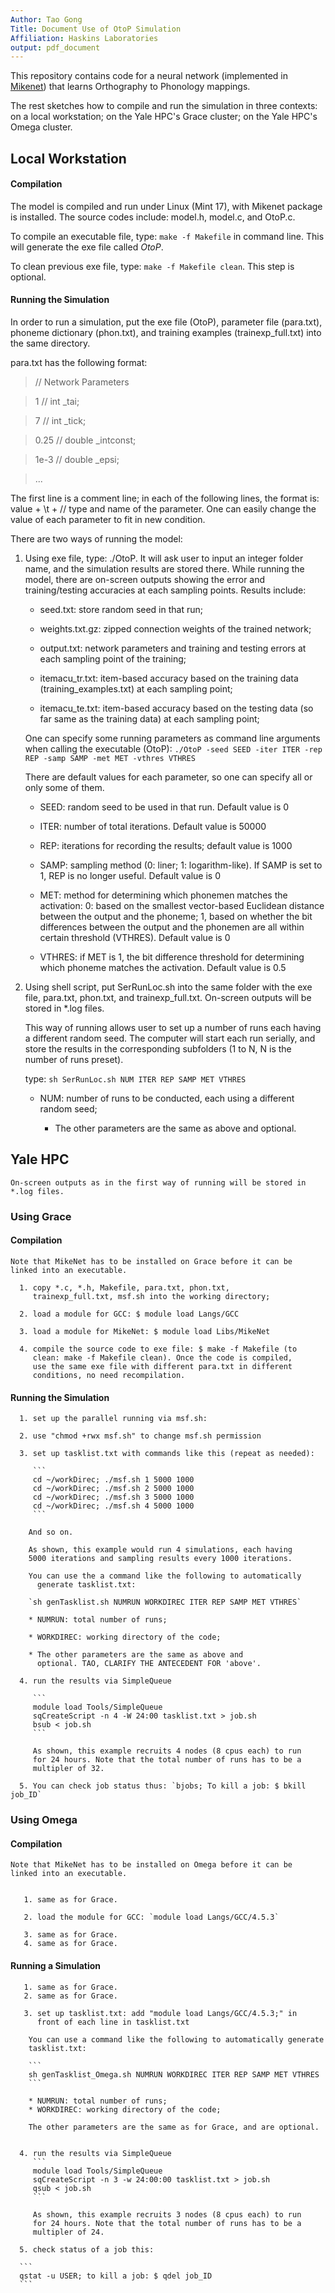 ```yaml
---
Author: Tao Gong
Title: Document Use of OtoP Simulation
Affiliation: Haskins Laboratories
output: pdf_document
---
```


This repository contains code for a neural network (implemented in
[Mikenet](http://www.cnbc.cmu.edu/~mharm/research/tools/mikenet/))
that learns Orthography to Phonology mappings.

The rest sketches how to compile and run the simulation in three contexts: on a local workstation; on the Yale HPC's Grace cluster; on the Yale HPC's Omega cluster.

## Local Workstation

#### Compilation

The model is compiled and run under Linux (Mint 17), with Mikenet package is installed. The source codes include: model.h, model.c, and OtoP.c.

To compile an executable file, type: `make -f Makefile` in command line. This will generate the exe file
called *OtoP*.

To clean previous exe file, type: `make -f Makefile clean`. This step is optional.

#### Running the Simulation

In order to run a simulation, put the exe file (OtoP), parameter file
(para.txt), phoneme dictionary (phon.txt), and training examples
(trainexp_full.txt) into the same directory.

para.txt has the following format:

> // Network Parameters

> 1	// int _tai;

> 7	// int _tick;

> 0.25	// double _intconst;

> 1e-3	// double _epsi;

> ...

The first line is a comment line; in each of the following lines, the
format is: value + \t + // type and name of the parameter.  One can
easily change the value of each parameter to fit in new condition.

There are two ways of running the model:

1. Using exe file, type: ./OtoP. It will ask user to input an integer
    folder name, and the simulation results are stored there. While running the model, there are on-screen outputs showing the error and training/testing accuracies at each sampling points.  Results include:

	* seed.txt: store random seed in that run;

    * weights.txt.gz: zipped connection weights of the trained
      network;

    * output.txt: network parameters and training and testing errors
      at each sampling point of the training;

    * itemacu\_tr.txt: item-based accuracy based on the training data
      (training\_examples.txt) at each sampling point;

    * itemacu\_te.txt: item-based accuracy based on the testing data
      (so far same as the training data) at each sampling point;


   One can specify some running parameters as command line arguments
   when calling the executable (OtoP):
   `./OtoP -seed SEED -iter ITER -rep REP -samp SAMP -met MET -vthres VTHRES`

   There are default values for each parameter, so one can
   specify all or only some of them.

	  * SEED: random seed to be used in that run. Default value is 0

 	  * ITER: number of total iterations. Default value is 50000

 	  * REP: iterations for recording the results; default value is 1000

 	  * SAMP: sampling method (0: liner; 1: logarithm-like). If SAMP
         is set to 1, REP is no longer useful. Default value is 0

 	  * MET: method for determining which phonemen matches the
         activation: 0: based on the smallest vector-based Euclidean distance between the output and the phoneme; 1, based on whether the bit differences between the output and the phonemen are all within certain threshold (VTHRES). Default value is 0

 	  * VTHRES: if MET is 1, the bit difference threshold for
         determining which phoneme matches the activation. Default value is 0.5

2. Using shell script, put SerRunLoc.sh into the same folder with the
   exe file, para.txt, phon.txt, and trainexp_full.txt. On-screen
   outputs will be stored in *.log files.

   This way of running allows user to set up a number of runs each having a different random seed. The computer will start each run serially, and store the results in the corresponding subfolders (1 to N, N is the number of runs preset).

   type: `sh SerRunLoc.sh NUM ITER REP SAMP MET VTHRES`

	* NUM: number of runs to be conducted, each using a different random seed;

	  * The other parameters are the same as above and optional.

## Yale HPC

    On-screen outputs as in the first way of running will be stored in *.log files.

### Using Grace

#### Compilation

	Note that MikeNet has to be installed on Grace before it can be
	linked into an executable.

      1. copy *.c, *.h, Makefile, para.txt, phon.txt,
         trainexp_full.txt, msf.sh into the working directory;

      2. load a module for GCC: $ module load Langs/GCC

      3. load a module for MikeNet: $ module load Libs/MikeNet

      4. compile the source code to exe file: $ make -f Makefile (to
         clean: make -f Makefile clean). Once the code is compiled,
         use the same exe file with different para.txt in different
         conditions, no need recompilation.

#### Running the Simulation

   	  1. set up the parallel running via msf.sh:

   	  2. use "chmod +rwx msf.sh" to change msf.sh permission

   	  3. set up tasklist.txt with commands like this (repeat as needed):

	     ```
   	     cd ~/workDirec; ./msf.sh 1 5000 1000
   		 cd ~/workDirec; ./msf.sh 2 5000 1000
   		 cd ~/workDirec; ./msf.sh 3 5000 1000
   		 cd ~/workDirec; ./msf.sh 4 5000 1000
   		 ```

   		And so on.

   		As shown, this example would run 4 simulations, each having
        5000 iterations and sampling results every 1000 iterations.

      	You can use the a command like the following to automatically
          generate tasklist.txt:

		`sh genTasklist.sh NUMRUN WORKDIREC ITER REP SAMP MET VTHRES`

		* NUMRUN: total number of runs;

		* WORKDIREC: working directory of the code;

		* The other parameters are the same as above and
          optional. TAO, CLARIFY THE ANTECEDENT FOR 'above'.

      4. run the results via SimpleQueue

	     ```
   	     module load Tools/SimpleQueue
    	 sqCreateScript -n 4 -W 24:00 tasklist.txt > job.sh
    	 bsub < job.sh
		 ```

    	 As shown, this example recruits 4 nodes (8 cpus each) to run
         for 24 hours. Note that the total number of runs has to be a
         multipler of 32.

   	  5. You can check job status thus: `bjobs; To kill a job: $ bkill job_ID`

### Using Omega

#### Compilation

	Note that MikeNet has to be installed on Omega before it can be
	linked into an executable.


       1. same as for Grace.

	   2. load the module for GCC: `module load Langs/GCC/4.5.3`

	   3. same as for Grace.
	   4. same as for Grace.

#### Running a Simulation

	   1. same as for Grace.
	   2. same as for Grace.

       3. set up tasklist.txt: add "module load Langs/GCC/4.5.3;" in
          front of each line in tasklist.txt

        You can use a command like the following to automatically generate
        tasklist.txt:

		```
		sh genTasklist_Omega.sh NUMRUN WORKDIREC ITER REP SAMP MET VTHRES
		```

        * NUMRUN: total number of runs;
        * WORKDIREC: working directory of the code;

        The other parameters are the same as for Grace, and are optional.


      4. run the results via SimpleQueue
	     ```
         module load Tools/SimpleQueue
    	 sqCreateScript -n 3 -w 24:00:00 tasklist.txt > job.sh
    	 qsub < job.sh
         ```

    	 As shown, this example recruits 3 nodes (8 cpus each) to run
         for 24 hours. Note that the total number of runs has to be a
         multipler of 24.

      5. check status of a job this:

	  ```
	  qstat -u USER; to kill a job: $ qdel job_ID
	  ```
